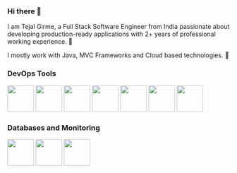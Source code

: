 ### Hi there 👋

<!--
**itztejal/itztejal** is a ✨ _special_ ✨ repository because its `README.md` (this file) appears on your GitHub profile.

Here are some ideas to get you started:

- 🔭 I’m currently working on ...
- 🌱 I’m currently learning ...
- 👯 I’m looking to collaborate on ...
- 🤔 I’m looking for help with ...
- 💬 Ask me about ...
- 📫 How to reach me: ...
- 😄 Pronouns: ...
- ⚡ Fun fact: ...
-->
I am Tejal Girme, a Full Stack Software Engineer from India passionate about developing production-ready applications with 2+ years of professional working experience. 🎯

I mostly work with Java, MVC Frameworks and Cloud based technologies. 🚀
<br>
<h3>DevOps Tools</h3>
<img src ="https://github.com/itztejal/itztejal/assets/91872093/e564acc4-1ff1-4fde-8503-e0a45f294a8d" width=60 height=60>
<img src ="https://github.com/itztejal/itztejal/assets/91872093/11005ad5-8d70-46d8-9e37-280fd560311b" width=60 height=60>
<img src ="https://github.com/itztejal/itztejal/assets/91872093/f3319991-ce34-404f-b00a-5d39acc2d899" width=60 height=60>
<img src ="https://github.com/itztejal/itztejal/assets/91872093/3f72cb6c-49e7-4426-a3d9-96ef7e0d3389" width=60 height=60>
<img src ="https://github.com/itztejal/itztejal/assets/91872093/e9d4eed5-30a6-4b87-8222-b08052c4921b" width=60 height=60>
<img src = "https://github.com/itztejal/itztejal/assets/91872093/f24661c0-5e8c-42dc-839b-d1512b5aa8df"width=60 height=60>
<img src ="https://github.com/itztejal/itztejal/assets/91872093/015d6d94-9a1d-43c8-a801-4de56cace0ca" width=60 height=60>
<br>

<h3>Databases and Monitoring</h3>
<img src ="https://github.com/itztejal/itztejal/assets/91872093/964c464f-1df6-4f86-a2c1-b718e4f812b9" width=60 height=60>
<img src ="https://github.com/itztejal/itztejal/assets/91872093/f69d62a3-fa17-4d13-bffe-6f62b1a0a989" width=60 height=60>
<img src ="https://github.com/itztejal/itztejal/assets/91872093/212effa5-0bb6-414d-be2d-881f0795897e" width=60 height=60>









